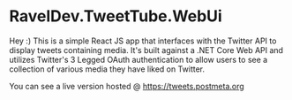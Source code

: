 # RavelDev.TweetTube.WebUi
Hey :) This is a simple React JS app that interfaces with the Twitter API to display tweets containing media. It's built against a .NET Core Web API and utilizes 
Twitter's 3 Legged OAuth authentication to allow users to see a collection of various media they have liked on Twitter. 

You can see a live version hosted @ https://tweets.postmeta.org



